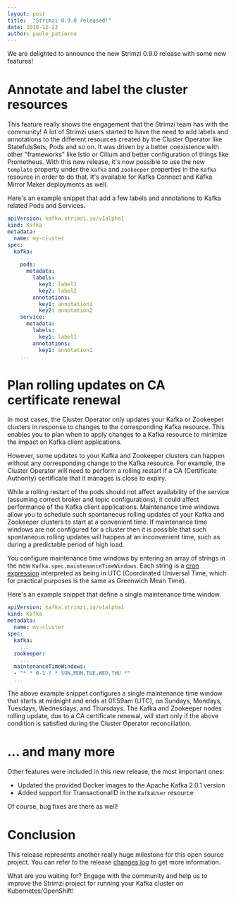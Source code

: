 ```yaml
---
layout: post
title:  "Strimzi 0.9.0 released!"
date: 2018-12-23
author: paolo_patierno
---
```


We are delighted to announce the new Strimzi 0.9.0 release with some new features!

<!--more-->

# Annotate and label the cluster resources

This feature really shows the engagement that the Strimzi team has with the community!
A lot of Strimzi users started to have the need to add labels and annotations to the different resources created by the Cluster Operator like StatefulsSets, Pods and so on.
It was driven by a better coexistence with other "frameworks" like Istio or Cilium and better configuration of things like Prometheus.
With this new release, it's now possible to use the new `template` property under the `kafka` and `zookeeper` properties in the `Kafka` resource in order to do that.
It's available for Kafka Connect and Kafka Mirror Maker deployments as well.

Here's an example snippet that add a few labels and annotations to Kafka related Pods and Services.

```yaml
apiVersion: kafka.strimzi.io/v1alpha1
kind: Kafka
metadata:
  name: my-cluster
spec:
  kafka:
    ...
    pods:
      metadata:
        labels:
          key1: label1
          key2: label2
        annotations:
          key1: annotation1
          key2: annotation2
    service:
      metadata:
        labels:
          key1: label1
        annotations:
          key1: annotation1
    ...
```

# Plan rolling updates on CA certificate renewal

In most cases, the Cluster Operator only updates your Kafka or Zookeeper clusters in response to changes to the corresponding Kafka resource.
This enables you to plan when to apply changes to a Kafka resource to minimize the impact on Kafka client applications.

However, some updates to your Kafka and Zookeeper clusters can happen without any corresponding change to the Kafka resource.
For example, the Cluster Operator will need to perform a rolling restart if a CA (Certificate Authority) certificate that it manages is close to expiry.

While a rolling restart of the pods should not affect availability of the service (assuming correct broker and topic configurations), it could affect performance of the Kafka client applications.
Maintenance time windows allow you to schedule such spontaneous rolling updates of your Kafka and Zookeeper clusters to start at a convenient time.
If maintenance time windows are not configured for a cluster then it is possible that such spontaneous rolling updates will happen at an inconvenient time, such as during a predictable period of high load.

You configure maintenance time windows by entering an array of strings in the new `Kafka.spec.maintenanceTimeWindows`.
Each string is a [cron expression](http://www.quartz-scheduler.org/documentation/quartz-2.x/tutorials/crontrigger.html) interpreted as being in UTC (Coordinated Universal Time, which for practical purposes is the same as Greenwich Mean Time).

Here's an example snippet that define a single maintenance time window.

```yaml
apiVersion: kafka.strimzi.io/v1alpha1
kind: Kafka
metadata:
  name: my-cluster
spec:
  kafka:
    ...
  zookeeper:
    ...
  maintenanceTimeWindows:
  - "* * 0-1 ? * SUN,MON,TUE,WED,THU *"
  ...

```

The above example snippet configures a single maintenance time window that starts at midnight and ends at 01:59am (UTC), on Sundays, Mondays, Tuesdays, Wednesdays, and Thursdays.
The Kafka and Zookeeper nodes rolling update, due to a CA certificate renewal, will start only if the above condition is satisfied during the Cluster Operator reconciliation.

# ... and many more

Other features were included in this new release, the most important ones:

* Updated the provided Docker images to the Apache Kafka 2.0.1 version
* Added support for TransactionalID in the `KafkaUser` resource

Of course, bug fixes are there as well!

# Conclusion

This release represents another really huge milestone for this open source project.
You can refer to the release [changes log](https://github.com/strimzi/strimzi/releases/tag/0.9.0) to get more information.

What are you waiting for? Engage with the community and help us to improve the Strimzi project for running your Kafka cluster on Kubernetes/OpenShift!
